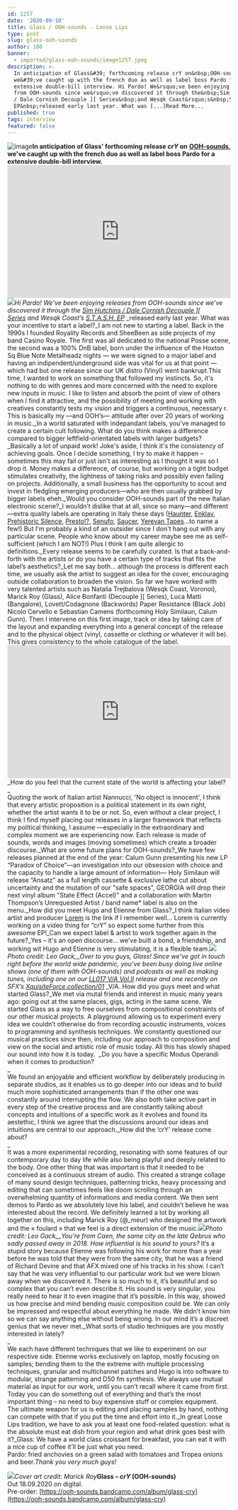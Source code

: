 ```yaml
---
id: 1257
date: '2020-09-10'
title: Glass / OOH-sounds - Loose Lips
type: post
slug: glass-ooh-sounds
author: 100
banner:
  - imported/glass-ooh-sounds/image1257.jpeg
description: >-
  In anticipation of Glass&#39; forthcoming release crY on&nbsp;OOH-sounds,
  we&#39;ve caught up with the french duo as well as label boss Pardo for a
  extensive double-bill interview. Hi Pardo! We&rsquo;ve been enjoying releases
  from OOH-sounds since we&rsquo;ve discovered it through the&nbsp;Sim Hutchins
  / Dale Cornish Decouple ][ Series&nbsp;and Wesqk Coast&rsquo;s&nbsp;S.T.A.S.H.
  EP&nbsp;released early last year. What was [...]Read More...
published: true
tags: interview
featured: false
---
```

![image](../imported/glass-ooh-sounds/image1257.jpeg)**In anticipation of Glass' forthcoming release _crY_ on** [**OOH-sounds**](https://ooh-sounds.bandcamp.com/)**, we've caught up with the french duo as well as label boss Pardo for a extensive double-bill interview.**<iframe width='100%' height='300' scrolling='no' frameborder='no' allow='autoplay' src='https://w.soundcloud.com/player/?url=https%3A//api.soundcloud.com/tracks/889325689&color=%23ff5500&auto_play=false&hide_related=false&show_comments=true&show_user=true&show_reposts=false&show_teaser=true'></iframe>![](/wp-content/uploads/live/img/wysiwyg/5f5c9fb35ec52.png)_Hi Pardo! We’ve been enjoying releases from OOH-sounds since we’ve discovered it through the_ [_Sim Hutchins / Dale Cornish Decouple \]\[ Series_](https://ooh-sounds.bandcamp.com/album/dale-cornish-sim-hutchins-decouple-series) _and Wesqk Coast’s_ [_S.T.A.S.H. EP_](https://ooh-sounds.bandcamp.com/album/wesqk-coast-s-t-a-s-h) _released early last year. What was your incentive to start a label?_I am not new to starting a label. Back in the 1990s I founded Royality Records and SheeBeen as side projects of my band Casino Royale. The first was all dedicated to the national Posse scene, the second was a 100% DnB label, born under the influence of the Hoxton Sq Blue Note Metalheadz nights — we were signed to a major label and having an indipendent/underground side was vital for us at that point — which had but one release since our UK distro (Vinyl) went bankrupt.This time, I wanted to work on something that followed my instincts. So, it's nothing to do with genres and more concerned with the need to explore new inputs in music. I like to listen and absorb the point of view of others when I find it attractive, and the possibility of meeting and working with creatives constantly tests my vision and triggers a continuous, necessary r. This is basically my —and OOH’s— attitude after over 20 years of working in music._In a world saturated with indepandant labels, you’ve managed to create a certain cult following. What do you think makes a difference compared to bigger leftfield-orientated labels with larger budgets?_Basically a lot of unpaid work! Joke's aside, I think it's the consistency of achieving goals. Once I decide something, I try to make it happen – sometimes this may fail or just isn't as interesting as I thought it was so I drop it. Money makes a difference, of course, but working on a tight budget stimulates creativity, the lightness of taking risks and possibly even failing on projects. Additionally, a small business has the opportunity to scout and invest in fledgling emerging producers—who are then usually grabbed by bigger labels eheh._Would you consider OOH-sounds part of the new Italian electronic scene?_I wouldn’t dislike that at all, since so many—and different—extra quality labels are operating in Italy these days ([Haunter](https://haunterrecords.bandcamp.com/), [Enklav](https://enklav.bandcamp.com/), [Prehistoric Silence](https://prehistoricsilence.bandcamp.com/), [Presto!?](https://prestorecords.bandcamp.com/), [Senufo](http://www.senufoeditions.com/), [Saucer](https://www.discogs.com/label/1620654-Saucers-2), [Yerevan Tapes](https://yerevantapes.bandcamp.com/)…to name a few!) But I'm probably a kind of an outsider since I don't hang out with any particular scene. People who know about my career maybe see me as self-sufficient (which I am NOT!) Plus I think I am quite allergic to definitions._Every release seems to be carefully curated. Is that a back-and-forth with the artists or do you have a certain type of tracks that fits the label’s aesthetics?_Let me say both… although the process is different each time, we usually ask the artist to suggest an idea for the cover, encouraging outside collaboration to broaden the vision. So far we have worked with very talented artists such as Natalia Trejbalova (Wesqk Coast, Voronoi), Marick Roy (Glass), Alice Bonfanti (Decouple \]\[ Series), Luca Matti (Bangalore), Lovett/Codagnone (Backwords) Paper Resistance (Black Job) Nicolo Cervello e Sebastian Camens (forthcoming Holy Similaun, Calum Gunn). Then I intervene on this first image, track or idea by taking care of the layout and expanding everything into a general concept of the release and to the physical object (vinyl, cassette or clothing or whatever it will be). This gives consistency to the whole catalogue of the label.<iframe width='100%' height='300' scrolling='no' frameborder='no' allow='autoplay' src='https://w.soundcloud.com/player/?url=https%3A//api.soundcloud.com/tracks/588342681&color=%23ff5500&auto_play=false&hide_related=false&show_comments=true&show_user=true&show_reposts=false&show_teaser=true'></iframe>_How do you feel that the current state of the world is affecting your label?  
_  
Quoting the work of Italian artist Nannucci, 'No object is innocent', I think that every artistic proposition is a political statement in its own right, whether the artist wants it to be or not. So, even without a clear project, I think I find myself placing our releases in a larger framework that reflects my political thinking, I assume —especially in the extraordinary and complex moment we are experiencing now. Each release is made of sounds, words and images (moving sometimes) which create a broader discourse._What are some future plans for OOH-sounds?_We have few releases planned at the end of the year: Calum Gunn presenting his new LP “Paradox of Choice”—an investigation into our obsession with choice and the capacity to handle a large amount of information— Holy Similaun will release “Ansatz” as a full length cassette & exclusive lathe cut about uncertainty and the mutation of our "safe spaces”, GEORGIA will drop their next vinyl album "State Effect (Accel)" and a collaboration with Martin Thompson’s Unrequested Artist / band name\* label is also on the menu._How did you meet Hugo and Etienne from Glass?_I think Italian video artist and producer [Lorem](https://www.instagram.com/lorem_____/) is the link if I remember well… Lorem is currently working on a video thing for “crY” so expect some further  from this awesome EP!_Can we expect label & artist to work together again in the future?_Yes – it's an open discourse… we’ve built a bond, a friendship, and working wit Hugo and Etienne is very stimulating, it is a flexible team.![](/wp-content/uploads/live/img/wysiwyg/5f5c935237bd3.jpg)_Photo credit: Leo Gack__Over to you guys, Glass! Since we’ve got in touch right before the world wide pandemic, you’ve been busy doing live online shows (one of them with OOH-sounds) and podcasts as well as making tunes, including one on our_ [_LL017 V/A Vol.II_](https://looselips123.bandcamp.com/album/ll017-v-a-vol-ii-in-aid-of-ruff-sqwad-arts-foundation) _release and one recently on SFX’s_ [_XquisiteForce.collection/01_](https://sfx-space.bandcamp.com/album/xquisiteforce-collection-01) _V/A. How did you guys meet and what started Glass?_We met via mutal friends and interest in music many years ago: going out at the same places, gigs, acting in the same scene. We started Glass as a way to free ourselves from compositional constraints of our other musical projects. A playground allowing us to experiment every idea we couldn’t otherwise do from recording acoustic instruments, voices to programming and synthesis techniques. We constantly questioned our musical practices since then, including our approach to composition and view on the social and artistic role of music today. All this has slowly shaped our sound into how it is today.  _Do you have a specific Modus Operandi when it comes to production?  
_  
We found an enjoyable and efficient workflow by deliberately producing in separate studios, as it enables us to go deeper into our ideas and to build much more sophisticated arrangements than if the other one was constantly around interrupting the flow. We also both take active part in every step of the creative process and are constantly talking about concepts and intuitions of a specific work as it evolves and found its aestethic, I think we agree that the discussions around our ideas and intuitions are central to our approach._How did the ‘crY’ release come about?  
_  
It was a more experimental recording, resonating with some features of our contemporary day to day life while also being playful and deeply related to the body. One other thing that was important is that it needed to be conceived as a continuous stream of audio. This created a strange collage of many sound design techniques, patterning tricks, heavy processing and editing that can sometimes feels like doom scrolling through an overwhelming quantity of informations and media content. We then sent demos to Pardo as we absolutely love his label, and couldn’t believe he was interested about the record. We definitely learned a lot by working all together on this, including Marick Roy (@\_meur) who designed the artwork and the « foulard » that we feel is a direct extension of the music.![](/wp-content/uploads/live/img/wysiwyg/5f5c93b4882e0.jpg)_Photo credit: Leo Gack__You’re from Caen, the same city as the late Qebrus who sadly passed away in 2018. How influential is his sound to yours?_ It’s a stupid story because Etienne was following his work for more than a year before he was told that they were from the same city, that he was a friend of Richard Devine and that AFX mixed one of his tracks in his show. I can’t say that he was very influential to our particular work but we were blown away when we discovered it. There is so much to it, it’s beautiful and so complex that you can’t even describe it. His sound is very singular, you really need to hear it to even imagine that it’s possible. In this way, showed us how precise and mind bending music composition could be. We can only be impressed and respectful about everything he made. We didn’t know him so we can say anything else without being wrong. In our mind it’s a discreet genius that we never met._What sorts of studio techniques are you mostly interested in lately?  
_  
We each have different techniques that we like to experiment on our respective side. Etienne works exclusively on laptop, mostly focusing on samples; bending them to the the extreme with multiple processing techniques, granular and multichannel patches and Hugo is into software to modular, strange patterning and D50 fm synthesis. We always use mutual material as input for our work, until you can’t recall where it came from first. Today you can do something out of everything and that’s the most important thing – no need to buy expensive stuff or complex equipment. The ultimate weapon for us is editing and placing samples by hand, nothing can compete with that if you put the time and effort into it._In great Loose Lips tradition, we have to ask you at least one food-related question: what is the absolute must eat dish from your region and what drink goes best with it?_Glass: We have a world class croissant for breakfast, you can eat it with a nice cup of coffee it’ll be just what you need.  
Pardo: fried anchovies on a green salad with tomatoes and Tropea onions and beer._Thank you very much guys!_

![](/wp-content/uploads/live/img/wysiwyg/5f5c99149c94a.jpg)_Cover art credit: Marick Roy_**Glass – _crY_ (OOH-sounds)**  
Out 18.09.2020 on digital.  
Pre-order: [https://ooh-sounds.bandcamp.com/album/glass-cry](https://ooh-sounds.bandcamp.com/album/glass-cry)